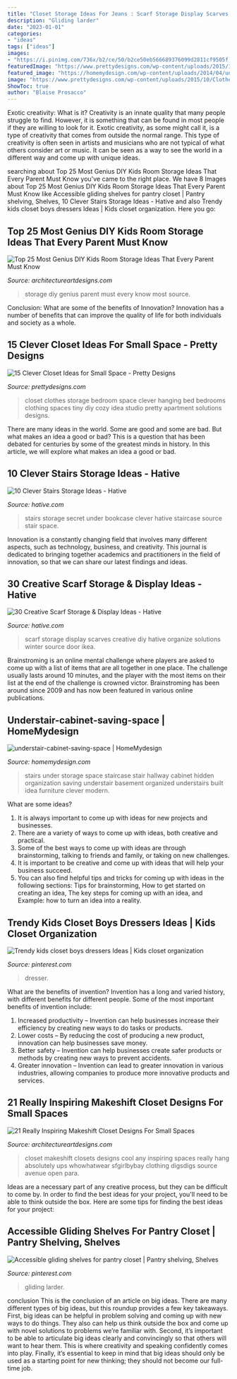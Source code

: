 ```yaml
---
title: "Closet Storage Ideas For Jeans : Scarf Storage Display Scarves Creative Diy Hative Organize Solutions Winter Source Door Ikea"
description: "Gliding larder"
date: "2023-01-01"
categories:
- "ideas"
tags: ["ideas"]
images:
- "https://i.pinimg.com/736x/b2/ce/50/b2ce50eb566689376099d2811cf9505f.jpg"
featuredImage: "https://www.prettydesigns.com/wp-content/uploads/2015/10/Clothes-Storage.jpg"
featured_image: "https://homemydesign.com/wp-content/uploads/2014/04/understair-cabinet-saving-space.jpg"
image: "https://www.prettydesigns.com/wp-content/uploads/2015/10/Clothes-Storage.jpg"
ShowToc: true
author: "Blaise Prosacco"
---
```



Exotic creativity: What is it?
Creativity is an innate quality that many people struggle to find. However, it is something that can be found in most people if they are willing to look for it. Exotic creativity, as some might call it, is a type of creativity that comes from outside the normal range. This type of creativity is often seen in artists and musicians who are not typical of what others consider art or music. It can be seen as a way to see the world in a different way and come up with unique ideas.

	

		
searching about Top 25 Most Genius DIY Kids Room Storage Ideas That Every Parent Must Know you've came to the right place. We have 8 Images about Top 25 Most Genius DIY Kids Room Storage Ideas That Every Parent Must Know like Accessible gliding shelves for pantry closet | Pantry shelving, Shelves, 10 Clever Stairs Storage Ideas - Hative and also Trendy kids closet boys dressers Ideas | Kids closet organization. Here you go:
		
    
## Top 25 Most Genius DIY Kids Room Storage Ideas That Every Parent Must Know

<img loading=lazy src="https://www.architectureartdesigns.com/wp-content/uploads/2015/01/242.jpg" onerror="this.onerror=null;this.src='https://tse1.mm.bing.net/th?id=OIP.DJxen9a8THo0Z0cDZDVsFQHaLG&amp;pid=15.1';" alt="Top 25 Most Genius DIY Kids Room Storage Ideas That Every Parent Must Know">

_Source: architectureartdesigns.com_

>storage diy genius parent must every know most source. 

	

Conclusion: What are some of the benefits of Innovation?
Innovation has a number of benefits that can improve the quality of life for both individuals and society as a whole.

    
## 15 Clever Closet Ideas For Small Space - Pretty Designs

<img loading=lazy src="https://www.prettydesigns.com/wp-content/uploads/2015/10/Clothes-Storage.jpg" onerror="this.onerror=null;this.src='https://tse1.mm.bing.net/th?id=OIP.1aTzA40VQhfVq9wn073BxQHaLF&amp;pid=15.1';" alt="15 Clever Closet Ideas for Small Space - Pretty Designs">

_Source: prettydesigns.com_

>closet clothes storage bedroom space clever hanging bed bedrooms clothing spaces tiny diy cozy idea studio pretty apartment solutions designs. 

	

There are many ideas in the world. Some are good and some are bad. But what makes an idea a good or bad? This is a question that has been debated for centuries by some of the greatest minds in history. In this article, we will explore what makes an idea a good or bad.

    
## 10 Clever Stairs Storage Ideas - Hative

<img loading=lazy src="https://hative.com/wp-content/uploads/2014/11/stairs-storage-ideas/3-secret-bookcase-under-stairs.jpg" onerror="this.onerror=null;this.src='https://tse3.mm.bing.net/th?id=OIP.pcRJdmwGkNVwAtDFS_2-aAAAAA&amp;pid=15.1';" alt="10 Clever Stairs Storage Ideas - Hative">

_Source: hative.com_

>stairs storage secret under bookcase clever hative staircase source stair space. 

	

Innovation is a constantly changing field that involves many different aspects, such as technology, business, and creativity. This journal is dedicated to bringing together academics and practitioners in the field of innovation, so that we can share our latest findings and ideas.

    
## 30 Creative Scarf Storage &amp; Display Ideas - Hative

<img loading=lazy src="https://hative.com/wp-content/uploads/2015/03/scarf-storage-ideas/8-creative-scarf-storage-and-display-ideas.jpg" onerror="this.onerror=null;this.src='https://tse2.mm.bing.net/th?id=OIP.VxtoHmT8yAsU2VGSO3clRwHaLG&amp;pid=15.1';" alt="30 Creative Scarf Storage &amp; Display Ideas - Hative">

_Source: hative.com_

>scarf storage display scarves creative diy hative organize solutions winter source door ikea. 

	

Brainstroming is an online mental challenge where players are asked to come up with a list of items that are all together in one place. The challenge usually lasts around 10 minutes, and the player with the most items on their list at the end of the challenge is crowned victor. Brainstroming has been around since 2009 and has now been featured in various online publications.

    
## Understair-cabinet-saving-space | HomeMydesign

<img loading=lazy src="https://homemydesign.com/wp-content/uploads/2014/04/understair-cabinet-saving-space.jpg" onerror="this.onerror=null;this.src='https://tse1.mm.bing.net/th?id=OIP.CO5IHHJ_7hR9YrZDsuWlJwHaLT&amp;pid=15.1';" alt="understair-cabinet-saving-space | HomeMydesign">

_Source: homemydesign.com_

>stairs under storage space staircase stair hallway cabinet hidden organization saving understair basement organized understairs built idea furniture clever modern. 

	

What are some ideas?
1. It is always important to come up with ideas for new projects and businesses. 
2. There are a variety of ways to come up with ideas, both creative and practical. 
3. Some of the best ways to come up with ideas are through brainstorming, talking to friends and family, or taking on new challenges. 
4. It is important to be creative and come up with ideas that will help your business succeed. 
5. You can also find helpful tips and tricks for coming up with ideas in the following sections: Tips for brainstorming, How to get started on creating an idea, The key steps for coming up with an idea, and Example: how to turn an idea into a reality.

    
## Trendy Kids Closet Boys Dressers Ideas | Kids Closet Organization

<img loading=lazy src="https://i.pinimg.com/736x/a7/09/03/a709036d0c8a285dba2542704cd4eae4.jpg" onerror="this.onerror=null;this.src='https://tse3.mm.bing.net/th?id=OIP.BuWl61l7eiHkraMrGpeJfwAAAA&amp;pid=15.1';" alt="Trendy kids closet boys dressers Ideas | Kids closet organization">

_Source: pinterest.com_

>dresser. 

	

What are the benefits of invention?
Invention has a long and varied history, with different benefits for different people. Some of the most important benefits of invention include: 
1) Increased productivity – Invention can help businesses increase their efficiency by creating new ways to do tasks or products. 
2) Lower costs – By reducing the cost of producing a new product, innovation can help businesses save money. 
3) Better safety – Invention can help businesses create safer products or methods by creating new ways to prevent accidents.
4) Greater innovation – Invention can lead to greater innovation in various industries, allowing companies to produce more innovative products and services.

    
## 21 Really Inspiring Makeshift Closet Designs For Small Spaces

<img loading=lazy src="https://www.architectureartdesigns.com/wp-content/uploads/2016/05/15-35-630x834.jpg" onerror="this.onerror=null;this.src='https://tse2.mm.bing.net/th?id=OIP.pTep3Ik42SL-F0p5-059uAHaJz&amp;pid=15.1';" alt="21 Really Inspiring Makeshift Closet Designs For Small Spaces">

_Source: architectureartdesigns.com_

>closet makeshift closets designs cool any inspiring spaces really hang absolutely ups whowhatwear sfgirlbybay clothing digsdigs source avenue open para. 

	

Ideas are a necessary part of any creative process, but they can be difficult to come by. In order to find the best ideas for your project, you'll need to be able to think outside the box. Here are some tips for finding the best ideas for your project: 

    
## Accessible Gliding Shelves For Pantry Closet | Pantry Shelving, Shelves

<img loading=lazy src="https://i.pinimg.com/736x/b2/ce/50/b2ce50eb566689376099d2811cf9505f.jpg" onerror="this.onerror=null;this.src='https://tse3.mm.bing.net/th?id=OIP.sIbgRAIr-UxXQ2_7jXXsywHaJ3&amp;pid=15.1';" alt="Accessible gliding shelves for pantry closet | Pantry shelving, Shelves">

_Source: pinterest.com_

>gliding larder. 

	

conclusion
This is the conclusion of an article on big ideas. 
There are many different types of big ideas, but this roundup provides a few key takeaways. First, big ideas can be helpful in problem solving and coming up with new ways to do things. They also can help us think outside the box and come up with novel solutions to problems we’re familiar with. 
 Second, it’s important to be able to articulate big ideas clearly and convincingly so that others will want to hear them. This is where creativity and speaking confidently comes into play. Finally, it’s essential to keep in mind that big ideas should only be used as a starting point for new thinking; they should not become our full-time job.

